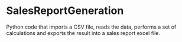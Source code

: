 # SalesReportGeneration
Python code that imports a CSV file, reads the data, performs a set of calculations and exports the result into a sales report excel file. 
